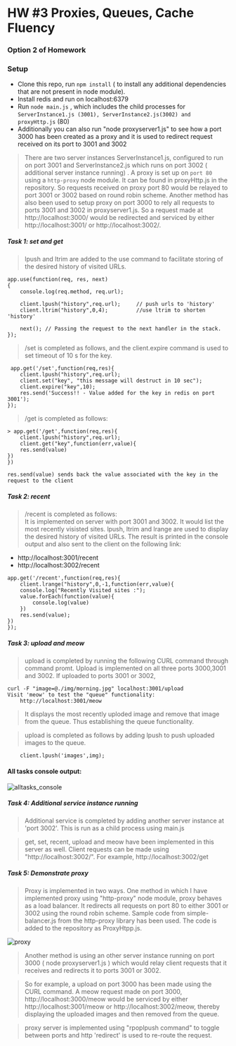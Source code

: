 
HW #3 Proxies, Queues, Cache Fluency 
==============================

### Option 2 of Homework

### Setup

* Clone this repo, run `npm install`  ( to install any additional dependencies that are not present in node module).
* Install redis and run on localhost:6379
* Run `node main.js` , which includes the child processes for `ServerInstance1.js (3001), ServerInstance2.js(3002) and proxyHttp.js` (80)
* Additionally you can also run "node proxyserver1.js" to see how a port 3000 has been created as a proxy and it is used to redirect request received on its port to 3001 and 3002

> There are two server instances ServerInstance1.js, configured to run on port 3001 and ServerInstance2.js which runs on port 3002 ( additional server instance running) . A proxy is set up  on `port 80` using a `http-proxy` node module. It can be found in proxyHttp.js in the repository. So requests received on proxy port 80 would be relayed to port 3001 or 3002 based on round robin scheme. Another method has also been used to setup proxy on port 3000 to rely all requests to ports 3001 and 3002 in proxyserver1.js.  So a request made at http://localhost:3000/ would be redirected and serviced by either http://localhost:3001/ or http://localhost:3002/. 

##### Task 1: set and get     

> lpush and ltrim are added to the use command to facilitate storing of the desired history of visited URLs.

````
app.use(function(req, res, next)
{
	console.log(req.method, req.url);
	
	client.lpush("history",req.url);     // push urls to 'history'
	client.ltrim("history",0,4);         //use ltrim to shorten 'history'

	next(); // Passing the request to the next handler in the stack.
});
````

> /set is completed as follows, and the client.expire command is used to set timeout of 10 s for the key.

```
 app.get('/set',function(req,res){
	client.lpush("history",req.url);
	client.set("key", "this message will destruct in 10 sec");
	client.expire("key",10);
	res.send('Success!! - Value added for the key in redis on port 3001');
});
```
> /get is completed as follows: 

```
> app.get('/get',function(req,res){
	client.lpush("history",req.url);
	client.get("key",function(err,value){
	res.send(value)
})
})

res.send(value) sends back the value associated with the key in the request to the client
```      

##### Task 2: recent     

> /recent is completed as follows:   
It is implemented on server with port 3001 and 3002. It would list the most recently visisted sites. lpush, ltrim and lrange are used to display the desired history of visited URLs. The result is printed in the console output and also sent to the client on the following link:    

 * http://localhost:3001/recent	
 * http://localhost:3002/recent

```
app.get('/recent',function(req,res){
	client.lrange("history",0,-1,function(err,value){
	console.log("Recently Visited sites :");
	value.forEach(function(value){
		console.log(value)
	})
	res.send(value);
})
});
````   


##### Task 3: upload and meow     

> upload is completed by running the following CURL command through command promt. Upload is implemented on all three ports 3000,3001 and 3002. If uploaded to ports 3001 or 3002,      

```
curl -F "image=@./img/morning.jpg" localhost:3001/upload  
Visit 'meow' to test the "queue" functionality:   
	http://localhost:3001/meow   
```
> It displays the most recently uploded image and remove that image from the queue. Thus establishing the queue functionality.    
    
    
>  upload is completed as follows by adding lpush to push uploaded images to the queue.

```
	client.lpush('images',img);
```   
    
    
#### All tasks console output:    

![alltasks_console](https://github.com/mahasanath/HW3Queue/blob/master/screenshots/tasksConsole_get_set_recent_meow.PNG)   


##### Task 4: Additional service instance running    

> Additional service is completed by adding another server instance at 'port 3002'. This is run as a child process using main.js
 
> get, set, recent, upload and meow have been implemented in this server as well. Client requests can be made using    
"http://localhost:3002/". For example, http://localhost:3002/get

##### Task 5: Demonstrate proxy   

> Proxy is implemented in two ways. One method in which I have implemented proxy using "http-proxy" node module, proxy behaves as a load balancer. It redirects all requests on port 80 to either 3001 or 3002 using the round robin scheme. Sample code from simple-balancer.js from the http-proxy library has been used. The code is added to the repository as ProxyHtpp.js.   

![proxy](https://github.com/mahasanath/HW3Queue/blob/master/screenshots/proxy_host.PNG)

> Another method is using an other server instance running on port 3000 ( node proxyserver1.js ) which would relay client requests that it receives and redirects it to ports 3001 or 3002. 

> So for example, a upload on port 3000 has been made using the CURL command.  A meow request made on port 3000, http://localhost:3000/meow would be serviced by either http://localhost:3001/meow or http://localhost:3002/meow, thereby displaying the uploaded images and then removed from the queue.   

> proxy server is implemented using  "rpoplpush command" to toggle between ports and http 'redirect' is used to re-route the request.
